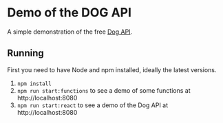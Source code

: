 # Demo of the DOG API

A simple demonstration of the free [Dog API](https://dog.ceo/dog-api/documentation/).

## Running

First you need to have Node and npm installed, ideally the latest versions.

1. `npm install`
2. `npm run start:functions` to see a demo of some functions at http://localhost:8080
3. `npm run start:react` to see a demo of the Dog API at http://localhost:8080

